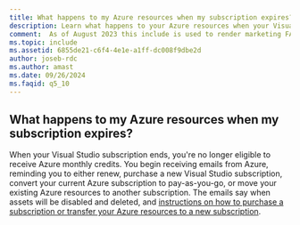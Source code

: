 ```yaml
---
title: What happens to my Azure resources when my subscription expires?
description: Learn what happens to your Azure resources when your Visual Studio subscription expires, and how you can safeguard them.
comment:  As of August 2023 this include is used to render marketing FAQ content for VS Subscriptions in the following portals - VSCom, Manage, and My portals. It was not used for learn.microsoft.com content at that time.  SMEs are Evan Windom and Larissa Crawford of Red Door Collaborative and Sharvari Dighe.
ms.topic: include
ms.assetid: 6855de21-c6f4-4e1e-a1ff-dc008f9dbe2d
author: joseb-rdc
ms.author: amast
ms.date: 09/26/2024
ms.faqid: q5_10
---
```


## What happens to my Azure resources when my subscription expires?

When your Visual Studio subscription ends, you're no longer eligible to receive Azure monthly credits.  You begin receiving emails from Azure, reminding you to either renew, purchase a new Visual Studio subscription, convert your current Azure subscription to pay-as-you-go, or move your existing Azure resources to another subscription. The emails say when assets will be disabled and deleted, and [instructions on how to purchase a subscription or transfer your Azure resources to a new subscription](https://learn.microsoft.com/azure/devtest/offer/troubleshoot-expired-removed-subscription).

